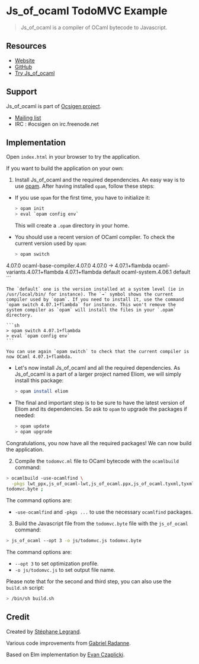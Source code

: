 # Js_of_ocaml TodoMVC Example

> Js_of_ocaml is a compiler of OCaml bytecode to Javascript.

## Resources

- [Website](http://ocsigen.org/js_of_ocaml/)
- [GitHub](https://github.com/ocsigen/js_of_ocaml)
- [Try Js_of_ocaml](http://try.ocamlpro.com/js_of_ocaml/)

## Support

Js_of_ocaml is part of [Ocsigen project](http://ocsigen.org/).

- [Mailing list](https://sympa.inria.fr/sympa/subscribe/ocsigen)
- IRC : #ocsigen on irc.freenode.net


## Implementation

Open `index.html` in your browser to try the application.

If you want to build the application on your own:

1. Install Js_of_ocaml and the required dependencies. An easy way is to use [opam](https://opam.ocaml.org/). After having installed `opam`, follow these steps:

  - If you use `opam` for the first time, you have to initialize it:

    ```sh
    > opam init
    > eval `opam config env`
    ```

    This will create a `.opam` directory in your home.

  - You should use a recent version of OCaml compiler. To check the current version used by `opam`:

    ```sh
    > opam switch
   4.07.0          ocaml-base-compiler.4.07.0     4.07.0
→  4.07.1+flambda  ocaml-variants.4.07.1+flambda  4.07.1+flambda
   default         ocaml-system.4.06.1            default
    ```

    The `default` one is the version installed at a system level (ie in /usr/local/bin/ for instance). The `→` symbol shows the current compiler used by `opam`. If you need to install it, use the command `opam switch 4.07.1+flambda` for instance. This won't remove the system compiler as `opam` will install the files in your `.opam` directory.

    ```sh
    > opam switch 4.07.1+flambda
    > eval `opam config env`
    ```

    You can use again `opam switch` to check that the current compiler is now OCaml 4.07.1+flambda.

  - Let's now install Js_of_ocaml and all the required dependencies. As Js_of_ocaml is a part of a larger project named Eliom, we will simply install this package:

    ```sh
    > opam install eliom
    ```

  - The final and important step is to be sure to have the latest version of Eliom and its dependencies. So ask to `opam` to upgrade the packages if needed:

    ```sh
    > opam update
    > opam upgrade
    ```

  Congratulations, you now have all the required packages! We can now build the application.

2. Compile the `todomvc.ml` file to OCaml bytecode with the `ocamlbuild` command:

  ```sh
  > ocamlbuild -use-ocamlfind \
	-pkgs lwt_ppx,js_of_ocaml-lwt,js_of_ocaml.ppx,js_of_ocaml.tyxml,tyxml,ppx_deriving,js_of_ocaml-ppx.deriving,js_of_ocaml.deriving,react,reactiveData \
  todomvc.byte ;
  ```

  The command options are:
  - `-use-ocamlfind` and `-pkgs ...` to use the necessary `ocamlfind` packages.

3. Build the Javascript file from the `todomvc.byte` file with the `js_of_ocaml` command:

  ```sh
  > js_of_ocaml --opt 3 -o js/todomvc.js todomvc.byte
  ```

  The command options are:
  - `--opt 3` to set optimization profile.
  - `-o js/todomvc.js` to set output file name.

Please note that for the second and third step, you can also use the `build.sh` script:

```sh
> /bin/sh build.sh
```

## Credit

Created by [Stéphane Legrand](https://github.com/slegrand45).

Various code improvements from [Gabriel Radanne](https://github.com/Drup).

Based on Elm implementation by [Evan Czaplicki](https://github.com/evancz).
